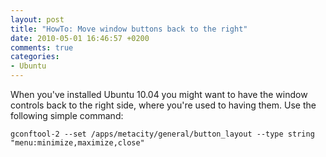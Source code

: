 ```yaml
---
layout: post
title: "HowTo: Move window buttons back to the right"
date: 2010-05-01 16:46:57 +0200
comments: true
categories: 
- Ubuntu
---
```


When you've installed Ubuntu 10.04 you might want to have the window
controls back to the right side, where you're used to having them.  Use
the following simple command:

    gconftool-2 --set /apps/metacity/general/button_layout --type string "menu:minimize,maximize,close"

